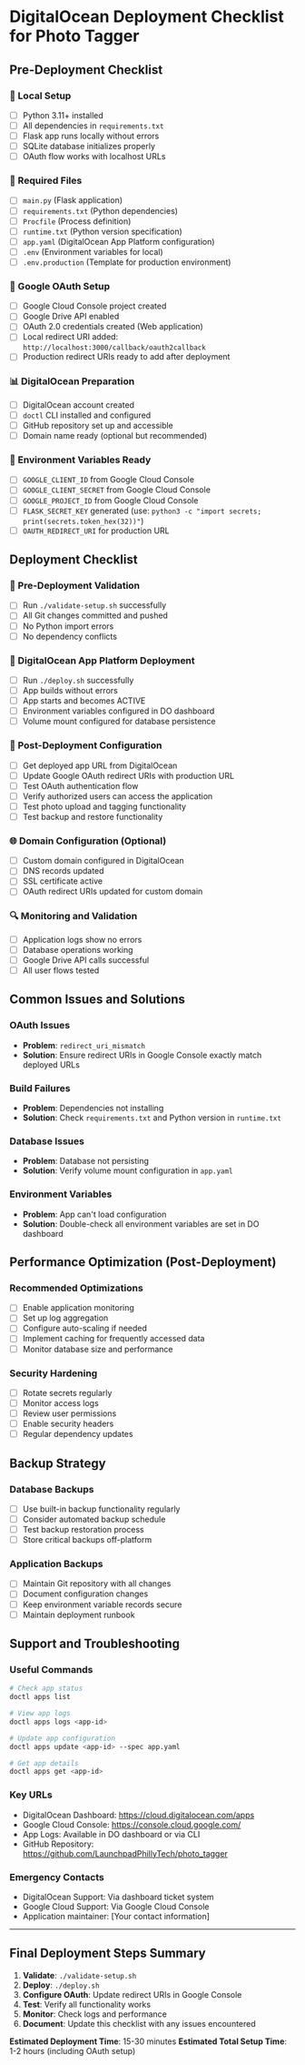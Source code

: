 # DigitalOcean Deployment Checklist for Photo Tagger

## Pre-Deployment Checklist

### 🔧 Local Setup
- [ ] Python 3.11+ installed
- [ ] All dependencies in `requirements.txt`
- [ ] Flask app runs locally without errors
- [ ] SQLite database initializes properly
- [ ] OAuth flow works with localhost URLs

### 📁 Required Files
- [ ] `main.py` (Flask application)
- [ ] `requirements.txt` (Python dependencies)
- [ ] `Procfile` (Process definition)
- [ ] `runtime.txt` (Python version specification)
- [ ] `app.yaml` (DigitalOcean App Platform configuration)
- [ ] `.env` (Environment variables for local)
- [ ] `.env.production` (Template for production environment)

### 🔐 Google OAuth Setup
- [ ] Google Cloud Console project created
- [ ] Google Drive API enabled
- [ ] OAuth 2.0 credentials created (Web application)
- [ ] Local redirect URI added: `http://localhost:3000/callback/oauth2callback`
- [ ] Production redirect URIs ready to add after deployment

### 📊 DigitalOcean Preparation
- [ ] DigitalOcean account created
- [ ] `doctl` CLI installed and configured
- [ ] GitHub repository set up and accessible
- [ ] Domain name ready (optional but recommended)

### 🔑 Environment Variables Ready
- [ ] `GOOGLE_CLIENT_ID` from Google Cloud Console
- [ ] `GOOGLE_CLIENT_SECRET` from Google Cloud Console
- [ ] `GOOGLE_PROJECT_ID` from Google Cloud Console
- [ ] `FLASK_SECRET_KEY` generated (use: `python3 -c "import secrets; print(secrets.token_hex(32))"`)
- [ ] `OAUTH_REDIRECT_URI` for production URL

## Deployment Checklist

### 🚀 Pre-Deployment Validation
- [ ] Run `./validate-setup.sh` successfully
- [ ] All Git changes committed and pushed
- [ ] No Python import errors
- [ ] No dependency conflicts

### 📱 DigitalOcean App Platform Deployment
- [ ] Run `./deploy.sh` successfully
- [ ] App builds without errors
- [ ] App starts and becomes ACTIVE
- [ ] Environment variables configured in DO dashboard
- [ ] Volume mount configured for database persistence

### 🔗 Post-Deployment Configuration
- [ ] Get deployed app URL from DigitalOcean
- [ ] Update Google OAuth redirect URIs with production URL
- [ ] Test OAuth authentication flow
- [ ] Verify authorized users can access the application
- [ ] Test photo upload and tagging functionality
- [ ] Test backup and restore functionality

### 🌐 Domain Configuration (Optional)
- [ ] Custom domain configured in DigitalOcean
- [ ] DNS records updated
- [ ] SSL certificate active
- [ ] OAuth redirect URIs updated for custom domain

### 🔍 Monitoring and Validation
- [ ] Application logs show no errors
- [ ] Database operations working
- [ ] Google Drive API calls successful
- [ ] All user flows tested

## Common Issues and Solutions

### OAuth Issues
- **Problem**: `redirect_uri_mismatch`
- **Solution**: Ensure redirect URIs in Google Console exactly match deployed URLs

### Build Failures
- **Problem**: Dependencies not installing
- **Solution**: Check `requirements.txt` and Python version in `runtime.txt`

### Database Issues
- **Problem**: Database not persisting
- **Solution**: Verify volume mount configuration in `app.yaml`

### Environment Variables
- **Problem**: App can't load configuration
- **Solution**: Double-check all environment variables are set in DO dashboard

## Performance Optimization (Post-Deployment)

### Recommended Optimizations
- [ ] Enable application monitoring
- [ ] Set up log aggregation
- [ ] Configure auto-scaling if needed
- [ ] Implement caching for frequently accessed data
- [ ] Monitor database size and performance

### Security Hardening
- [ ] Rotate secrets regularly
- [ ] Monitor access logs
- [ ] Review user permissions
- [ ] Enable security headers
- [ ] Regular dependency updates

## Backup Strategy

### Database Backups
- [ ] Use built-in backup functionality regularly
- [ ] Consider automated backup schedule
- [ ] Test backup restoration process
- [ ] Store critical backups off-platform

### Application Backups
- [ ] Maintain Git repository with all changes
- [ ] Document configuration changes
- [ ] Keep environment variable records secure
- [ ] Maintain deployment runbook

## Support and Troubleshooting

### Useful Commands
```bash
# Check app status
doctl apps list

# View app logs
doctl apps logs <app-id>

# Update app configuration
doctl apps update <app-id> --spec app.yaml

# Get app details
doctl apps get <app-id>
```

### Key URLs
- DigitalOcean Dashboard: https://cloud.digitalocean.com/apps
- Google Cloud Console: https://console.cloud.google.com/
- App Logs: Available in DO dashboard or via CLI
- GitHub Repository: https://github.com/LaunchpadPhillyTech/photo_tagger

### Emergency Contacts
- DigitalOcean Support: Via dashboard ticket system
- Google Cloud Support: Via Google Cloud Console
- Application maintainer: [Your contact information]

---

## Final Deployment Steps Summary

1. **Validate**: `./validate-setup.sh`
2. **Deploy**: `./deploy.sh`
3. **Configure OAuth**: Update redirect URIs in Google Console
4. **Test**: Verify all functionality works
5. **Monitor**: Check logs and performance
6. **Document**: Update this checklist with any issues encountered

**Estimated Deployment Time**: 15-30 minutes
**Estimated Total Setup Time**: 1-2 hours (including OAuth setup)
